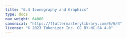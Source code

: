```yaml
---
title: "6.4 Iconography and Graphics"
type: docs
nav_weight: 64000
canonical: "https://fluttermasterylibrary.com/6/6/4"
license: "© 2023 Tokenizer Inc. CC BY-NC-SA 4.0"
---
```

